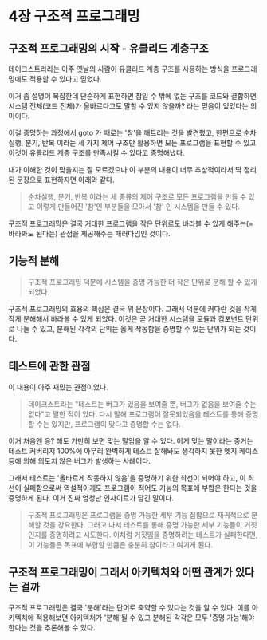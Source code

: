# 4장 구조적 프로그래밍

## 구조적 프로그래밍의 시작 - 유클리드 계층구조

데이크스트라라는 아주 옛날의 사람이 유클리드 계층 구조를 사용하는 방식을 프로그래밍에도 적용할 수 있다고 믿었다.

이거 좀 설명이 복잡한데 단순하게 표현하면 참일 수 밖에 없는 구조를 코드와 결합하면 시스템 전체(코드 전체)가 올바르다고도 말할 수 있지 않을까? 라는 믿음이 있었다는 의미이다.

이걸 증명하는 과정에서 goto 가 때로는 '참'을 깨트리는 것을 발견했고, 한편으로 순차 실행, 분기, 반복 이라는 세 가지 제어 구조만 활용하면 모든 프로그램을 표현할 수 있고 이것이 유클리드 계층 구조를 만족시킬 수 있다고 증명해냈다.

내가 이해한 것이 맞을지는 잘 모르겠으나 이 부분의 내용이 너무 추상적이라서 딱 정리된 문장으로 표현하자면 아래와 같다.

> 순차실행, 분기, 반복 이라는 세 종류의 제어 구조로 모든 프로그램을 만들 수 있고 이렇게 만들어진 '참'인 부분들을 모아서 '참' 인 시스템을 만들 수 있다.

구조적 프로그래밍은 결국 거대한 프로그램을 작은 단위로도 바라볼 수 있게 해주는(=바라봐도 된다는) 관점을 제공해주는 패러다임인 것이다.



## 기능적 분해

> 구조적 프로그래밍 덕분에 시스템을 증명 가능한 더 작은 단위로 분해 할 수 있게 되었다.

구조적 프로그래밍의 효용의 핵심은 결국 위 문장이다. 그래서 덕분에 커다란 것을 작게 작게 분해해서 바라볼 수 있게 되었다. 이것은 곧 거대한 시스템을 모듈과 컴포넌트 단위로 나눌 수 있고, 분해된 각각의 단위는 옳게 작동함을 증명할 수 있는 단위가 되는 것이다.



## 테스트에 관한 관점

이 내용이 아주 재밌는 관점이었다.

> 데이크스트라는 "테스트는 버그가 있음을 보여줄 뿐, 버그가 없음을 보여줄 수는 없다"고 말한 적이 있다. 다시 말해 프로그램이 잘못되었음을 테스트를 통해 증명할 수는 있지만, 프로그램이 맞다고 증명할 수는 없다.

이거 처음엔 응? 해도 가만히 보면 맞는 말임을 알 수 있다. 이게 맞는 말이라는 증거는 테스트 커버리지 100%에 아무리 완벽하게 테스트 잘해놔도 생각하지 못한 엣지 케이스 등에 의해 의도치 않은 버그가 발생하는 사례이다.

그래서 테스트는 '올바르게 작동하지 않음'을 증명하기 위한 최선이 되어야 하고, 이 최선이 실패함으로써 역설적이게도 프로그램이 적어도 기능의 목표에 부합은 한다는 것을 증명하게 된다. 이거 진짜 엄청난 인사이트가 담긴 말이다.

> 구조적 프로그래밍은 프로그램을 증명 가능한 세부 기능 집합으로 재귀적으로 분해할 것을 강요한다. 그러고 나서 테스트를 통해 증명 가능한 세부 기능들이 거짓인지를 증명하려고 시도한다. 이처럼 거짓임을 증명하려는 테스트가 실패한다면, 이 기능들은 목표에 부합할 만큼은 충분히 참이라고 여기게 된다.



## 구조적 프로그래밍이 그래서 아키텍처와 어떤 관계가 있다는 걸까

구조적 프로그래밍은 결국 '분해'라는 단어로 축약할 수 있다는 것을 알 수 있다. 이를 아키텍처에 적용해보면 아키텍처가 '분해'될 수 있고 분해된 각각은 모두 '증명 가능'해야 한다는 것을 추론해볼 수 있다.
